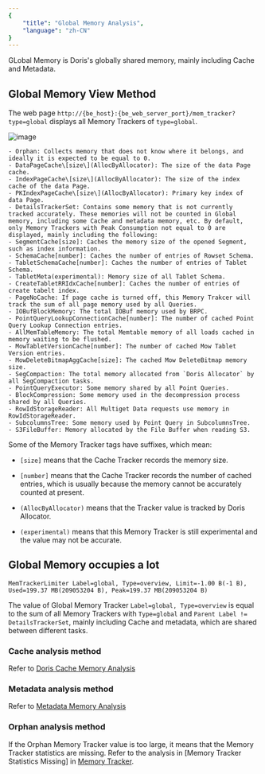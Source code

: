 ```yaml
---
{
    "title": "Global Memory Analysis",
    "language": "zh-CN"
}
---
```


<!--
Licensed to the Apache Software Foundation (ASF) under one
or more contributor license agreements.  See the NOTICE file
distributed with this work for additional information
regarding copyright ownership.  The ASF licenses this file
to you under the Apache License, Version 2.0 (the
"License"); you may not use this file except in compliance
with the License.  You may obtain a copy of the License at

  http://www.apache.org/licenses/LICENSE-2.0

Unless required by applicable law or agreed to in writing,
software distributed under the License is distributed on an
"AS IS" BASIS, WITHOUT WARRANTIES OR CONDITIONS OF ANY
KIND, either express or implied.  See the License for the
specific language governing permissions and limitations
under the License.
-->

GLobal Memory is Doris's globally shared memory, mainly including Cache and Metadata.

## Global Memory View Method

The web page `http://{be_host}:{be_web_server_port}/mem_tracker?type=global` displays all Memory Trackers of `type=global`.

![image](https://github.com/apache/doris/assets/13197424/e0b4a327-5bfb-4dfd-9e1e-bf58a482a456)

```
- Orphan: Collects memory that does not know where it belongs, and ideally it is expected to be equal to 0.
- DataPageCache\[size\](AllocByAllocator): The size of the data Page cache.
- IndexPageCache\[size\](AllocByAllocator): The size of the index cache of the data Page.
- PKIndexPageCache\[size\](AllocByAllocator): Primary key index of data Page.
- DetailsTrackerSet: Contains some memory that is not currently tracked accurately. These memories will not be counted in Global memory, including some Cache and metadata memory, etc. By default, only Memory Trackers with Peak Consumption not equal to 0 are displayed, mainly including the following:
- SegmentCache[size]: Caches the memory size of the opened Segment, such as index information.
- SchemaCache[number]: Caches the number of entries of Rowset Schema.
- TabletSchemaCache[number]: Caches the number of entries of Tablet Schema.
- TabletMeta(experimental): Memory size of all Tablet Schema.
- CreateTabletRRIdxCache[number]: Caches the number of entries of create tabelt index.
- PageNoCache: If page cache is turned off, this Memory Trakcer will track the sum of all page memory used by all Queries.
- IOBufBlockMemory: The total IOBuf memory used by BRPC.
- PointQueryLookupConnectionCache[number]: The number of cached Point Query Lookup Connection entries.
- AllMemTableMemory: The total Memtable memory of all loads cached in memory waiting to be flushed.
- MowTabletVersionCache[number]: The number of cached Mow Tablet Version entries.
- MowDeleteBitmapAggCache[size]: The cached Mow DeleteBitmap memory size.
- SegCompaction: The total memory allocated from `Doris Allocator` by all SegCompaction tasks.
- PointQueryExecutor: Some memory shared by all Point Queries.
- BlockCompression: Some memory used in the decompression process shared by all Queries.
- RowIdStorageReader: All Multiget Data requests use memory in RowIdStorageReader.
- SubcolumnsTree: Some memory used by Point Query in SubcolumnsTree.
- S3FileBuffer: Memory allocated by the File Buffer when reading S3.
```

Some of the Memory Tracker tags have suffixes, which mean:

- `[size]` means that the Cache Tracker records the memory size.

- `[number]` means that the Cache Tracker records the number of cached entries, which is usually because the memory cannot be accurately counted at present.

- `(AllocByAllocator)` means that the Tracker value is tracked by Doris Allocator.

- `(experimental)` means that this Memory Tracker is still experimental and the value may not be accurate.

## Global Memory occupies a lot

```
MemTrackerLimiter Label=global, Type=overview, Limit=-1.00 B(-1 B), Used=199.37 MB(209053204 B), Peak=199.37 MB(209053204 B)
```

The value of Global Memory Tracker `Label=global, Type=overview` is equal to the sum of all Memory Trackers with `Type=global` and `Parent Label != DetailsTrackerSet`, mainly including Cache and metadata, which are shared between different tasks.

### Cache analysis method

Refer to [Doris Cache Memory Analysis](./doris-cache-memory-analysis.md)

### Metadata analysis method

Refer to [Metadata Memory Analysis](./metadata-memory-analysis.md)

### Orphan analysis method

If the Orphan Memory Tracker value is too large, it means that the Memory Tracker statistics are missing. Refer to the analysis in [Memory Tracker Statistics Missing] in [Memory Tracker](./../memory-feature/memory-tracker.md).

